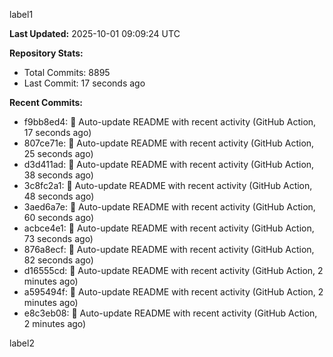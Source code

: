 
label1 
<!-- ACTIVITY_START -->
**Last Updated:** 2025-10-01 09:09:24 UTC

**Repository Stats:**
- Total Commits: 8895
- Last Commit: 17 seconds ago

**Recent Commits:**
- f9bb8ed4: 🤖 Auto-update README with recent activity (GitHub Action, 17 seconds ago)
- 807ce71e: 🤖 Auto-update README with recent activity (GitHub Action, 25 seconds ago)
- d3d411ad: 🤖 Auto-update README with recent activity (GitHub Action, 38 seconds ago)
- 3c8fc2a1: 🤖 Auto-update README with recent activity (GitHub Action, 48 seconds ago)
- 3aed6a7e: 🤖 Auto-update README with recent activity (GitHub Action, 60 seconds ago)
- acbce4e1: 🤖 Auto-update README with recent activity (GitHub Action, 73 seconds ago)
- 876a8ecf: 🤖 Auto-update README with recent activity (GitHub Action, 82 seconds ago)
- d16555cd: 🤖 Auto-update README with recent activity (GitHub Action, 2 minutes ago)
- a595494f: 🤖 Auto-update README with recent activity (GitHub Action, 2 minutes ago)
- e8c3eb08: 🤖 Auto-update README with recent activity (GitHub Action, 2 minutes ago)
<!-- ACTIVITY_END -->

label2
